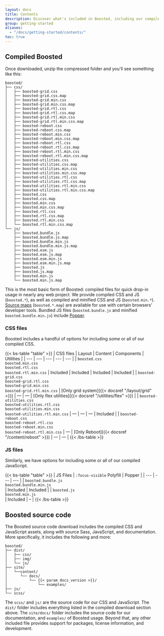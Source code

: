```yaml
---
layout: docs
title: Contents
description: Discover what's included in Boosted, including our compiled and source code flavors.
group: getting-started
aliases:
  - "/docs/getting-started/contents/"
toc: true
---
```


## Compiled Boosted

Once downloaded, unzip the compressed folder and you'll see something like this:

<!-- NOTE: This info is intentionally duplicated in the README. Copy any changes made here over to the README too, but be sure to keep in mind to add the `dist` folder. -->

```text
boosted/
├── css/
│   ├── boosted-grid.css
│   ├── boosted-grid.css.map
│   ├── boosted-grid.min.css
│   ├── boosted-grid.min.css.map
│   ├── boosted-grid.rtl.css
│   ├── boosted-grid.rtl.css.map
│   ├── boosted-grid.rtl.min.css
│   ├── boosted-grid.rtl.min.css.map
│   ├── boosted-reboot.css
│   ├── boosted-reboot.css.map
│   ├── boosted-reboot.min.css
│   ├── boosted-reboot.min.css.map
│   ├── boosted-reboot.rtl.css
│   ├── boosted-reboot.rtl.css.map
│   ├── boosted-reboot.rtl.min.css
│   ├── boosted-reboot.rtl.min.css.map
│   ├── boosted-utilities.css
│   ├── boosted-utilities.css.map
│   ├── boosted-utilities.min.css
│   ├── boosted-utilities.min.css.map
│   ├── boosted-utilities.rtl.css
│   ├── boosted-utilities.rtl.css.map
│   ├── boosted-utilities.rtl.min.css
│   ├── boosted-utilities.rtl.min.css.map
│   ├── boosted.css
│   ├── boosted.css.map
│   ├── boosted.min.css
│   ├── boosted.min.css.map
│   ├── boosted.rtl.css
│   ├── boosted.rtl.css.map
│   ├── boosted.rtl.min.css
│   └── boosted.rtl.min.css.map
└── js/
    ├── boosted.bundle.js
    ├── boosted.bundle.js.map
    ├── boosted.bundle.min.js
    ├── boosted.bundle.min.js.map
    ├── boosted.esm.js
    ├── boosted.esm.js.map
    ├── boosted.esm.min.js
    ├── boosted.esm.min.js.map
    ├── boosted.js
    ├── boosted.js.map
    ├── boosted.min.js
    └── boosted.min.js.map
```

This is the most basic form of Boosted: compiled files for quick drop-in usage in nearly any web project. We provide compiled CSS and JS (`boosted.*`), as well as compiled and minified CSS and JS (`boosted.min.*`). [Source maps](https://web.dev/articles/source-maps) (`boosted.*.map`) are available for use with certain browsers' developer tools. Bundled JS files (`boosted.bundle.js` and minified `boosted.bundle.min.js`) include [Popper](https://popper.js.org/docs/v2/).

### CSS files

Boosted includes a handful of options for including some or all of our compiled CSS.

{{< bs-table "table" >}}
| CSS files | Layout | Content | Components | Utilities |
| --- | --- | --- | --- | --- |
| `boosted.css`<br> `boosted.min.css`<br> `boosted.rtl.css`<br> `boosted.rtl.min.css` | Included | Included | Included | Included |
| `boosted-grid.css`<br> `boosted-grid.rtl.css`<br> `boosted-grid.min.css`<br> `boosted-grid.rtl.min.css` | [Only grid system]({{< docsref "/layout/grid" >}}) | — | — | [Only flex utilities]({{< docsref "/utilities/flex" >}}) |
| `boosted-utilities.css`<br> `boosted-utilities.rtl.css`<br> `boosted-utilities.min.css`<br> `boosted-utilities.rtl.min.css` | — | — | — | Included |
| `boosted-reboot.css`<br> `boosted-reboot.rtl.css`<br> `boosted-reboot.min.css`<br> `boosted-reboot.rtl.min.css` | — | [Only Reboot]({{< docsref "/content/reboot" >}}) | — | — |
{{< /bs-table >}}

### JS files

Similarly, we have options for including some or all of our compiled JavaScript.

{{< bs-table "table" >}}
| JS Files | `:focus-visible` Polyfill | Popper |
| --- | --- | --- |
| `boosted.bundle.js`<br> `boosted.bundle.min.js`<br> | Included | Included |
| `boosted.js`<br> `boosted.min.js`<br> | Included | – |
{{< /bs-table >}}

## Boosted source code

The Boosted source code download includes the compiled CSS and JavaScript assets, along with source Sass, JavaScript, and documentation. More specifically, it includes the following and more:

```text
boosted/
├── dist/
│   ├── css/
│   ├── img/
│   └── js/
├── site/
│   └──content/
│      └── docs/
│          └── {{< param docs_version >}}/
│              └── examples/
├── js/
└── scss/
```

The `scss/` and `js/` are the source code for our CSS and JavaScript. The `dist/` folder includes everything listed in the compiled download section above. The `site/docs/` folder includes the source code for our documentation, and `examples/` of Boosted usage. Beyond that, any other included file provides support for packages, license information, and development.
